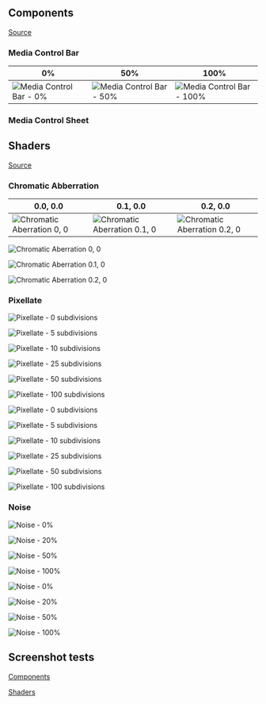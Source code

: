 

## Components

[Source](components/src/main/kotlin/com/alexrdclement/uiplayground/components/)

### Media Control Bar

| 0% | 50% | 100% |
| -- | --- | ---- |
| ![Media Control Bar - 0%](components/src/test/snapshots/images/com.alexrdclement.uiplayground.components_MediaControlBarTest_mediaControlBar%5Bprogress=0.0%5D.png) | ![Media Control Bar - 50%](components/src/test/snapshots/images/com.alexrdclement.uiplayground.components_MediaControlBarTest_mediaControlBar%5Bprogress=0.5%5D.png) | ![Media Control Bar - 100%](components/src/test/snapshots/images/com.alexrdclement.uiplayground.components_MediaControlBarTest_mediaControlBar%5Bprogress=1.0%5D.png) |

### Media Control Sheet



## Shaders

[Source](shaders/src/main/kotlin/com/alexrdclement/uiplayground/shaders/)

### Chromatic Abberration

| 0.0, 0.0 | 0.1, 0.0 | 0.2, 0.0 |
| -------- | -------- | -------- |
| ![Chromatic Aberration 0, 0](<shaders/src/test/snapshots/images/com.alexrdclement.uiplayground.shaders_ChromaticAberrationTest_whiteCircle[(0.0, 0.0)].png>) | ![Chromatic Aberration 0.1, 0](<shaders/src/test/snapshots/images/com.alexrdclement.uiplayground.shaders_ChromaticAberrationTest_whiteCircle[(0.1, 0.0)].png>) | ![Chromatic Aberration 0.2, 0](<shaders/src/test/snapshots/images/com.alexrdclement.uiplayground.shaders_ChromaticAberrationTest_whiteCircle[(0.2, 0.0)].png>) | 

![Chromatic Aberration 0, 0](<shaders/src/test/snapshots/images/com.alexrdclement.uiplayground.shaders_ChromaticAberrationTest_blackCircle[(0.0, 0.0)].png>)

![Chromatic Aberration 0.1, 0](<shaders/src/test/snapshots/images/com.alexrdclement.uiplayground.shaders_ChromaticAberrationTest_blackCircle[(0.1, 0.0)].png>)

![Chromatic Aberration 0.2, 0](<shaders/src/test/snapshots/images/com.alexrdclement.uiplayground.shaders_ChromaticAberrationTest_blackCircle[(0.2, 0.0)].png>)

### Pixellate

![Pixellate - 0 subdivisions](shaders/src/test/snapshots/images/com.alexrdclement.uiplayground.shaders_PixelateTest_whiteCircle%5B0%5D.png)

![Pixellate - 5 subdivisions](shaders/src/test/snapshots/images/com.alexrdclement.uiplayground.shaders_PixelateTest_whiteCircle%5B5%5D.png)

![Pixellate - 10 subdivisions](shaders/src/test/snapshots/images/com.alexrdclement.uiplayground.shaders_PixelateTest_whiteCircle%5B10%5D.png)

![Pixellate - 25 subdivisions](shaders/src/test/snapshots/images/com.alexrdclement.uiplayground.shaders_PixelateTest_whiteCircle%5B25%5D.png)

![Pixellate - 50 subdivisions](shaders/src/test/snapshots/images/com.alexrdclement.uiplayground.shaders_PixelateTest_whiteCircle%5B50%5D.png)

![Pixellate - 100 subdivisions](shaders/src/test/snapshots/images/com.alexrdclement.uiplayground.shaders_PixelateTest_whiteCircle%5B100%5D.png)



![Pixellate - 0 subdivisions](shaders/src/test/snapshots/images/com.alexrdclement.uiplayground.shaders_PixelateTest_blackCircle%5B0%5D.png)

![Pixellate - 5 subdivisions](shaders/src/test/snapshots/images/com.alexrdclement.uiplayground.shaders_PixelateTest_blackCircle%5B5%5D.png)

![Pixellate - 10 subdivisions](shaders/src/test/snapshots/images/com.alexrdclement.uiplayground.shaders_PixelateTest_blackCircle%5B10%5D.png)

![Pixellate - 25 subdivisions](shaders/src/test/snapshots/images/com.alexrdclement.uiplayground.shaders_PixelateTest_blackCircle%5B25%5D.png)

![Pixellate - 50 subdivisions](shaders/src/test/snapshots/images/com.alexrdclement.uiplayground.shaders_PixelateTest_blackCircle%5B50%5D.png)

![Pixellate - 100 subdivisions](shaders/src/test/snapshots/images/com.alexrdclement.uiplayground.shaders_PixelateTest_blackCircle%5B100%5D.png)

### Noise

![Noise - 0%](shaders/src/test/snapshots/images/com.alexrdclement.uiplayground.shaders_NoiseTest_whiteCircle%5B0.0%5D.png)

![Noise - 20%](shaders/src/test/snapshots/images/com.alexrdclement.uiplayground.shaders_NoiseTest_whiteCircle%5B0.2%5D.png)

![Noise - 50%](shaders/src/test/snapshots/images/com.alexrdclement.uiplayground.shaders_NoiseTest_whiteCircle%5B0.5%5D.png)

![Noise - 100%](shaders/src/test/snapshots/images/com.alexrdclement.uiplayground.shaders_NoiseTest_whiteCircle%5B1.0%5D.png)

![Noise - 0%](shaders/src/test/snapshots/images/com.alexrdclement.uiplayground.shaders_NoiseTest_blackCircle%5B0.0%5D.png)

![Noise - 20%](shaders/src/test/snapshots/images/com.alexrdclement.uiplayground.shaders_NoiseTest_blackCircle%5B0.2%5D.png)

![Noise - 50%](shaders/src/test/snapshots/images/com.alexrdclement.uiplayground.shaders_NoiseTest_blackCircle%5B0.5%5D.png)

![Noise - 100%](shaders/src/test/snapshots/images/com.alexrdclement.uiplayground.shaders_NoiseTest_blackCircle%5B1.0%5D.png)

## Screenshot tests

[Components](components\src\test)

[Shaders](shaders\src\test)